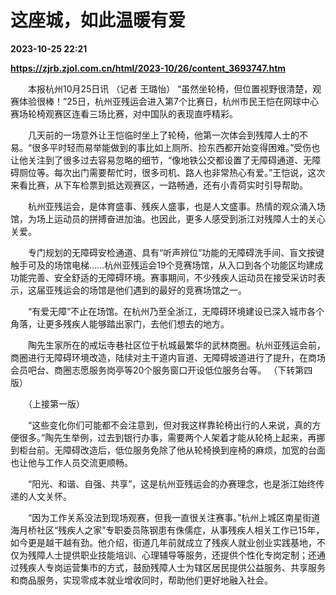 # 这座城，如此温暖有爱

**2023-10-25 22:21**

**https://zjrb.zjol.com.cn/html/2023-10/26/content_3693747.htm**

　　本报杭州10月25日讯 （记者 王璐怡） “虽然坐轮椅，但位置视野很清楚，观赛体验很棒！”25日，杭州亚残运会进入第7个比赛日，杭州市民王恺在网球中心赛场轮椅观赛区连看三场比赛，对中国队的表现直呼精彩。

　　几天前的一场意外让王恺临时坐上了轮椅，他第一次体会到残障人士的不易。“很多平时轻而易举能做到的事比如上厕所、捡东西都开始变得困难。”受伤也让他关注到了很多过去容易忽略的细节，“像地铁公交都设置了无障碍通道、无障碍厕位等。每次出门需要帮忙时，很多司机、路人也非常热心有爱。”王恺说，这次来看比赛，从下车检票到抵达观赛区，一路畅通，还有小青荷实时引导帮助。

　　杭州亚残运会，是体育盛事、残疾人盛事，也是人文盛事。热情的观众涌入场馆，为场上运动员的拼搏奋进加油。也因此，更多人感受到浙江对残障人士的关心关爱。

　　专门规划的无障碍安检通道、具有“听声辨位”功能的无障碍洗手间、盲文按键触手可及的场馆电梯……杭州亚残运会19个竞赛场馆，从入口到各个功能区均建成功能完善、安全舒适的无障碍环境。赛事期间，不少残疾人运动员在接受采访时表示，这届亚残运会的场馆是他们遇到的最好的竞赛场馆之一。

　　“有爱无障”不止在场馆。在杭州乃至全浙江，无障碍环境建设已深入城市各个角落，让更多残疾人能够踏出家门，去他们想去的地方。

　　陶先生家所在的戒坛寺巷社区位于杭城最繁华的武林商圈。杭州亚残运会前，商圈进行无障碍环境改造，陆续对主干道内盲道、无障碍坡道进行了提升，在商场会员吧台、商圈志愿服务岗亭等20个服务窗口开设低位服务台等。 （下转第四版）

　　（上接第一版）

　　“这些变化你们可能都不会注意到，但对我这样靠轮椅出行的人来说，真的方便很多。”陶先生举例，过去到银行办事，需要两个人架着才能从轮椅上起来，再挪到柜台前。无障碍改造后，低位服务免除了他从轮椅换到座椅的麻烦，加宽的台面也让他与工作人员交流更顺畅。

　　“阳光、和谐、自强、共享”，这是杭州亚残运会的办赛理念，也是浙江始终传递的人文关怀。

　　“因为工作关系没法到现场观赛，但我一直很关注赛事。”杭州上城区南星街道海月桥社区“残疾人之家”专职委员陈钢患有侏儒症，从事残疾人相关工作已15年，如今更是越干越有劲。他介绍，街道几年前就成立了残疾人就业创业实践基地，不仅为残障人士提供职业技能培训、心理辅导等服务，还提供个性化专岗定制；还通过残疾人专岗运营集市的方式，鼓励残障人士为辖区居民提供公益服务、共享服务和商品服务，实现零成本就业增收同时，帮助他们更好地融入社会。